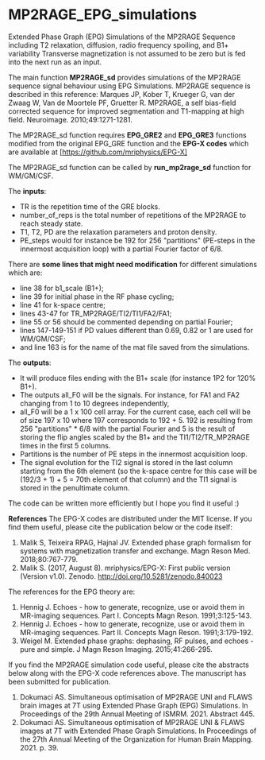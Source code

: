 # MP2RAGE_EPG_simulations
Extended Phase Graph (EPG) Simulations of the MP2RAGE Sequence including T2 relaxation, diffusion, radio frequency spoiling, and B1+ variability
Transverse magnetization is not assumed to be zero but is fed into the next run as an input.

The main function **MP2RAGE_sd** provides simulations of the MP2RAGE sequence signal behaviour using EPG Simulations.
MP2RAGE sequence is described in this reference: Marques JP, Kober T, Krueger G, van der Zwaag W, Van de Moortele PF, Gruetter R. MP2RAGE, a self bias-field corrected sequence for improved segmentation and T1-mapping at high field. Neuroimage. 2010;49:1271-1281.  

The MP2RAGE_sd function requires **EPG_GRE2** and **EPG_GRE3** functions modified from the original EPG_GRE function and the **EPG-X codes** which are available at [https://github.com/mriphysics/EPG-X]

The MP2RAGE_sd function can be called by **run_mp2rage_sd** function for WM/GM/CSF.

The **inputs**:
- TR is the repetition time of the GRE blocks.
- number_of_reps is the total number of repetitions of the MP2RAGE to reach steady state.
- T1, T2, PD are the relaxation parameters and proton density.
- PE_steps would for instance be 192 for 256 "partitions" (PE-steps in the innermost acquisition loop) with a partial Fourier factor of 6/8.

There are **some lines that might need modification** for different simulations which are: 
- line 38 for b1_scale (B1+); 
- line 39 for initial phase in the RF phase cycling; 
- line 41 for k-space centre; 
- lines 43-47 for TR_MP2RAGE/TI2/TI1/FA2/FA1;  
- line 55 or 56 should be commented depending on partial Fourier; 
- lines 147-149-151 if PD values different than 0.69, 0.82 or 1 are used for WM/GM/CSF;
- and line 163 is for the name of the mat file saved from the simulations.

The **outputs**:
- It will produce files ending with the B1+ scale (for instance 1P2 for 120% B1+).
- The outputs all_F0 will be the signals. For instance, for FA1 and FA2 changing from 1 to 10 degrees independently, 
- all_F0 will be a 1 x 100 cell array. For the current case, each cell will be of size 197 x 10 where 
197 corresponds to 192 + 5. 192 is resulting from 256 "partitions" * 6/8 with the partial Fourier and 5
is the result of storing the flip angles scaled by the B1+ and the TI1/TI2/TR_MP2RAGE times in the first 5 columns. 
- Partitions is the number of PE steps in the innermost acquisition loop.
- The signal evolution for the TI2 signal is stored in the last column starting from the 6th element 
(so the k-space centre for this case will be (192/3 + 1) + 5 = 70th element of that column) 
and the TI1 signal is stored in the penultimate column.

The code can be written more efficiently but I hope you find it useful :)

**References**
The EPG-X codes are distributed under the MIT license. If you find them useful, please cite the publication below or the code itself:
1. Malik S, Teixeira RPAG, Hajnal JV. Extended phase graph formalism for systems with magnetization transfer and exchange. Magn Reson Med. 2018;80:767-779. 
2. Malik S. (2017, August 8). mriphysics/EPG-X: First public version (Version v1.0). Zenodo. http://doi.org/10.5281/zenodo.840023

The references for the EPG theory are:
1. Hennig J. Echoes - how to generate, recognize, use or avoid them in MR-imaging sequences. Part I. Concepts Magn Reson. 1991;3:125-143. 
2. Hennig J. Echoes - how to generate, recognize, use or avoid them in MR-imaging sequences. Part II. Concepts Magn Reson. 1991;3:179-192. 
3. Weigel M. Extended phase graphs: dephasing, RF pulses, and echoes - pure and simple. J Magn Reson Imaging. 2015;41:266-295.

If you find the MP2RAGE simulation code useful, please cite the abstracts below along with the EPG-X code references above. The manuscript has been submitted for publication.  
1. Dokumaci AS. Simultaneous optimisation of MP2RAGE UNI and FLAWS brain images at 7T using Extended Phase Graph (EPG) Simulations. In Proceedings of the 29th Annual Meeting of ISMRM. 2021. Abstract 445.
2. Dokumaci AS. Simultaneous optimisation of MP2RAGE UNI & FLAWS images at 7T with Extended Phase Graph Simulations. In Proceedings of the 27th Annual Meeting of the Organization for Human Brain Mapping. 2021. p. 39.

